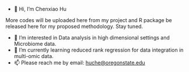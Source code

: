 


- 👋 Hi, I’m Chenxiao Hu

More codes will be uploaded here from my project and R package be released here for my proposed methodology. Stay tuned.


- 👀 I’m interested in Data analysis in high dimensional settings and Microbiome data. 
- 🌱 I’m currently learning reduced rank regression for data integration in multi-omic data.
- 📫 Please reach me by email: huche@oregonstate.edu

<!---
meganhcx/meganhcx is a ✨ special ✨ repository because its `README.md` (this file) appears on your GitHub profile.
You can click the Preview link to take a look at your changes.
--->
